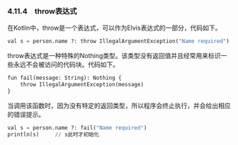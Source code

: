### 4.11.4　throw表达式

在Kotlin中，throw是一个表达式，可以作为Elvis表达式的一部分，代码如下。

```python
val s = person.name ?: throw IllegalArgumentException("Name required")
```

throw表达式是一种特殊的Nothing类型。该类型没有返回值并且经常用来标识一些永远不会被访问的代码块。代码如下。

```python
fun fail(message: String): Nothing {
    throw IllegalArgumentException(message)
}
```

当调用该函数时，因为没有特定的返回类型，所以程序会终止执行，并会给出相应的错误提示。

```python
val s = person.name ?: fail("Name required")
println(s)     // s此时才初始化
```

